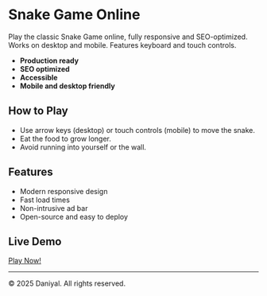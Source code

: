 # Snake Game Online

Play the classic Snake Game online, fully responsive and SEO-optimized. Works on desktop and mobile. Features keyboard and touch controls.

- **Production ready**
- **SEO optimized**
- **Accessible**
- **Mobile and desktop friendly**

## How to Play
- Use arrow keys (desktop) or touch controls (mobile) to move the snake.
- Eat the food to grow longer.
- Avoid running into yourself or the wall.

## Features
- Modern responsive design
- Fast load times
- Non-intrusive ad bar
- Open-source and easy to deploy

## Live Demo
[Play Now!](https://daniyal0100101.github.io/Snake-game-online/)

---

© 2025 Daniyal. All rights reserved.
